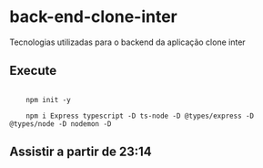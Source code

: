 # back-end-clone-inter
Tecnologias utilizadas para o backend da aplicação clone inter

## Execute 
<code>
    npm init -y <br>
    npm i Express typescript -D ts-node -D @types/express -D @types/node -D nodemon -D
</code>

## Assistir a partir de 23:14
